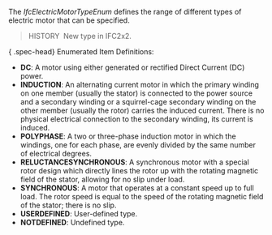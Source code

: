 ﻿The _IfcElectricMotorTypeEnum_ defines the range of different types of electric motor that can be specified.

> HISTORY&nbsp; New type in IFC2x2.

{ .spec-head}
Enumerated Item Definitions:

* **DC**: A motor using either generated or rectified Direct Current (DC) power.
* **INDUCTION**: An alternating current motor in which the primary winding on one member (usually the stator) is connected to the power source and a secondary winding or a squirrel-cage secondary winding on the other member (usually the rotor) carries the induced current. There is no physical electrical connection to the secondary winding, its current is induced.
* **POLYPHASE**: A two or three-phase induction motor in which the windings, one for each phase, are evenly divided by the same number of electrical degrees. 
* **RELUCTANCESYNCHRONOUS**: A synchronous motor with a special rotor design which directly lines the rotor up with the rotating magnetic field of the stator, allowing for no slip under load. 
* **SYNCHRONOUS**: A motor that operates at a constant speed up to full load. The rotor speed is equal to the speed of the rotating magnetic field of the stator; there is no slip.
* **USERDEFINED**: User-defined type.
* **NOTDEFINED**: Undefined type.
